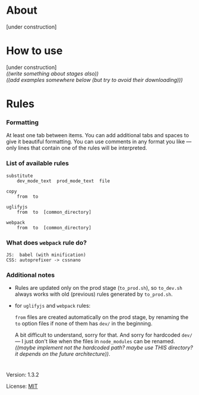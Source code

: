 # About

[under construction]

# How to use

[under construction]  
*((write something about stages also))*  
*((add examples somewhere below (but try to avoid their downloading)))* 

# Rules
  
### Formatting
 
At least one tab between items. You can add additional tabs and spaces to give it beautiful formatting.
You can use comments in any format you like — only lines that contain one of the rules will be interpreted.
 
### List of available rules
 
    substitute
        dev_mode_text  prod_mode_text  file
 
    copy
        from  to
 
    uglifyjs
        from  to  [common_directory]
 
    webpack
        from  to  [common_directory]
 
### What does `webpack` rule do?
 
    
    JS:  babel (with minification)
    CSS: autoprefixer -> cssnano
 
### Additional notes
 
  - Rules are updated only on the prod stage (`to_prod.sh`), so `to_dev.sh` always works with old (previous) rules generated by `to_prod.sh`.

  - for `uglifyjs` and `webpack` rules:   
  
    `from` files are created automatically on the prod stage, by renaming the `to` option files if none of them has `dev/` in the beginning.   
  
    A bit difficult to understand, sorry for that. And sorry for hardcoded `dev/` — I just don't like when the files in `node_modules` can be renamed.  
    *((maybe implement not the hardcoded path? maybe use THIS directory? it depends on the future architecture))*.  

#

Version: 1.3.2

License: [MIT](https://github.com/vladlu/wp-prod/blob/master/LICENSE)